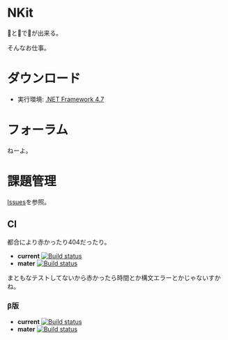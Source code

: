 # NKit

💩と💩で💩が出来る。

そんなお仕事。


# ダウンロード

 * 実行環境: [.NET Framework 4.7](https://www.microsoft.com/ja-JP/download/details.aspx?id=55170)


# フォーラム

ねーよ。


# 課題管理

[Issues](https://bitbucket.org/sk_0520/nkit/issues)を参照。


## CI

都合により赤かったり404だったり。

 * **current** [![Build status](https://ci.appveyor.com/api/projects/status/v7qxe01agcxqhqhd?svg=true)](https://ci.appveyor.com/project/sk_0520/nkit)
 * **mater** [![Build status](https://ci.appveyor.com/api/projects/status/v7qxe01agcxqhqhd/branch/master?svg=true)](https://ci.appveyor.com/project/sk_0520/nkit/branch/master)

まともなテストしてないから赤かったら時間とか構文エラーとかじゃないすかね。


### β版

 * **current** [![Build status](https://ci.appveyor.com/api/projects/status/6qpnilbs1cbch2c7?svg=true)](https://ci.appveyor.com/project/sk_0520/nkit-fat42)
 * **mater** [![Build status](https://ci.appveyor.com/api/projects/status/6qpnilbs1cbch2c7/branch/master?svg=true)](https://ci.appveyor.com/project/sk_0520/nkit-fat42/branch/master)

